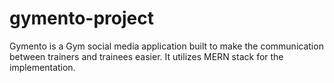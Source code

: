# gymento-project
Gymento is a Gym social media application built to make the communication between trainers and trainees easier. It utilizes MERN stack for the implementation.
